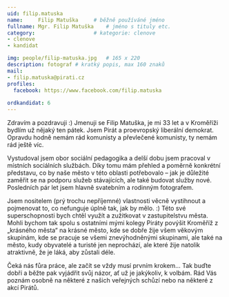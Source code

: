 ```yaml
---
uid: filip.matuska
name:     Filip Matuška  	# běžně používáné jméno
fullname: Mgr. Filip Matuška 	# jméno s tituly etc.
category:                   # kategorie: clenove
- clenove
- kandidat

img: people/filip-matuska.jpg   # 165 x 220
description: fotograf # kratký popis, max 160 znaků
mail:
- filip.matuska@pirati.cz
profiles:
  facebook: https://www.facebook.com/filip.matuska
 
ordkandidat: 6
---
```


Zdravím a pozdravuji :) Jmenuji se Filip Matuška, je mi 33 let a v Kroměříži bydlím už nějaký ten pátek. Jsem Pirát a proevropský liberální demokrat. Opravdu hodně nemám rád komunisty a převlečené komunisty, ty nemám rád ještě víc.

Vystudoval jsem obor sociální pedagogika a delší dobu jsem pracoval v místních sociálních službách. Díky tomu mám přehled a poměrně konkrétní představu, co by naše město v této oblasti potřebovalo – jak je důležité zaměřit se na podporu služeb stávajících, ale také budovat služby nové. Posledních pár let jsem hlavně svatebním a rodinným fotografem.

Jsem nositelem (prý trochu nepříjemné) vlastnosti věcně vystihnout a pojmenovat to, co nefunguje úplně tak, jak by mělo. :) Této své superschopnosti bych chtěl využít a zužitkovat v zastupitelstvu města. Mohli bychom tak spolu s ostatními mými kolegy Piráty povýšit Kroměříž z „krásného města“ na krásné město, kde se dobře žije všem věkovým skupinám, kde se pracuje se všemi znevýhodněnými skupinami, ale také na město, kudy obyvatelé a turisté jen neprochází, ale které žije natolik atraktivně, že je láká, aby zůstali déle.

Čeká nás fůra práce, ale začít se vždy musí prvním krokem… Tak buďte dobří a běžte pak vyjádřit svůj názor, ať už je jakýkoliv, k volbám. Rád Vás poznám osobně na některé z našich veřejných schůzí nebo na některé z akcí Pirátů.
